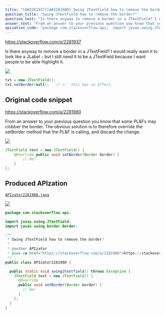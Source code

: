 ```yaml
---
title: "[Q#2281937][A#2281980] Swing JTextField how to remove the border?"
question_title: "Swing JTextField how to remove the border?"
question_text: "Is there anyway to remove a border in a JTextField? I would really want it to look like a JLabel - but I still need it to be a JTextField because I want people to be able highlight it."
answer_text: "From an answer to your previous question you know that some PL&Fs may clobber the border. The obvious solution is to therefore override the setBorder method that the PL&F is calling, and discard the change."
apization_code: "package com.stackoverflow.api;  import javax.swing.JTextField; import javax.swing.border.Border;  /**  * Swing JTextField how to remove the border?  *  * @author APIzator  * @see <a href=\"https://stackoverflow.com/a/2281980\">https://stackoverflow.com/a/2281980</a>  */ public class APIzator2281980 {    public static void swingJtextfield() throws Exception {     JTextField text = new JTextField() {       @Override       public void setBorder(Border border) {         // No!       }     };   } }"
---
```


https://stackoverflow.com/q/2281937

Is there anyway to remove a border in a JTextField?
I would really want it to look like a JLabel - but I still need it to be a JTextField because I want people to be able highlight it.


<div class="code-logo"><img src="/stackoverflow.png" /></div>

```java
txt = new JTextField();
txt.setBorder(null);   // <-- this has no effect.
```


## Original code snippet

https://stackoverflow.com/a/2281980

From an answer to your previous question you know that some PL&amp;Fs may clobber the border.
The obvious solution is to therefore override the setBorder method that the PL&amp;F is calling, and discard the change.

<div class="code-logo"><img src="/stackoverflow.png" /></div>

```java
JTextField text = new JTextField() {
    @Override public void setBorder(Border border) {
        // No!
    }
};
```

## Produced APIzation

[`APIzator2281980.java`](https://github.com/pasqualesalza/apization-temp/raw/main/data/search/APIzator2281980.java)

<div class="code-logo"><img src="/apizator.png" /></div>

```java
package com.stackoverflow.api;

import javax.swing.JTextField;
import javax.swing.border.Border;

/**
 * Swing JTextField how to remove the border?
 *
 * @author APIzator
 * @see <a href="https://stackoverflow.com/a/2281980">https://stackoverflow.com/a/2281980</a>
 */
public class APIzator2281980 {

  public static void swingJtextfield() throws Exception {
    JTextField text = new JTextField() {
      @Override
      public void setBorder(Border border) {
        // No!
      }
    };
  }
}

```